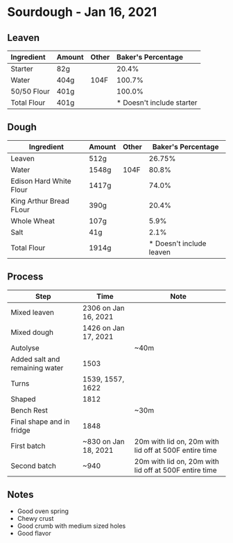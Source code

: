 # Sourdough - Jan 16, 2021

## Leaven 

| Ingredient  | Amount | Other | Baker's Percentage |
|:-------------|:--------|:-------|:--------------------|
| Starter     | 82g    |       | 20.4%               |
| Water       | 404g   | 104F  | 100.7%              |
| 50/50 Flour | 401g   |       | 100.0%              |
| Total Flour | 401g   |       | * Doesn't include starter |


## Dough

| Ingredient              | Amount | Other | Baker's Percentage       |
|-------------------------|--------|-------|--------------------------|
| Leaven                  | 512g   |       | 26.75%                   |
| Water                   | 1548g  | 104F  | 80.8%                    |
| Edison Hard White Flour | 1417g  |       | 74.0%                    |
| King Arthur Bread FLour | 390g   |       | 20.4%                    |
| Whole Wheat             | 107g   |       | 5.9%                     |
| Salt                    | 41g    |       | 2.1%                     |
| Total Flour             | 1914g  |       | * Doesn't include leaven |

## Process

| Step                           | Time                 | Note                                                  |
|--------------------------------|----------------------|-------------------------------------------------------|
| Mixed leaven                   | 2306 on Jan 16, 2021 |                                                       |
| Mixed dough                    | 1426 on Jan 17, 2021 |                                                       |
| Autolyse                       |                      | ~40m                                                  |
| Added salt and remaining water | 1503                 |                                                       |
| Turns                          | 1539, 1557, 1622     |                                                       |
| Shaped                         | 1812                 |                                                       |
| Bench Rest                     |                      | ~30m                                                  |
| Final shape and in fridge      | 1848                 |                                                       |
| First batch                    | ~830 on Jan 18, 2021 | 20m with lid on, 20m with lid off at 500F entire time |
| Second batch                   | ~940  | 20m with lid on, 20m with lid off at 500F entire time |

## Notes

- Good oven spring
- Chewy crust
- Good crumb with medium sized holes
- Good flavor